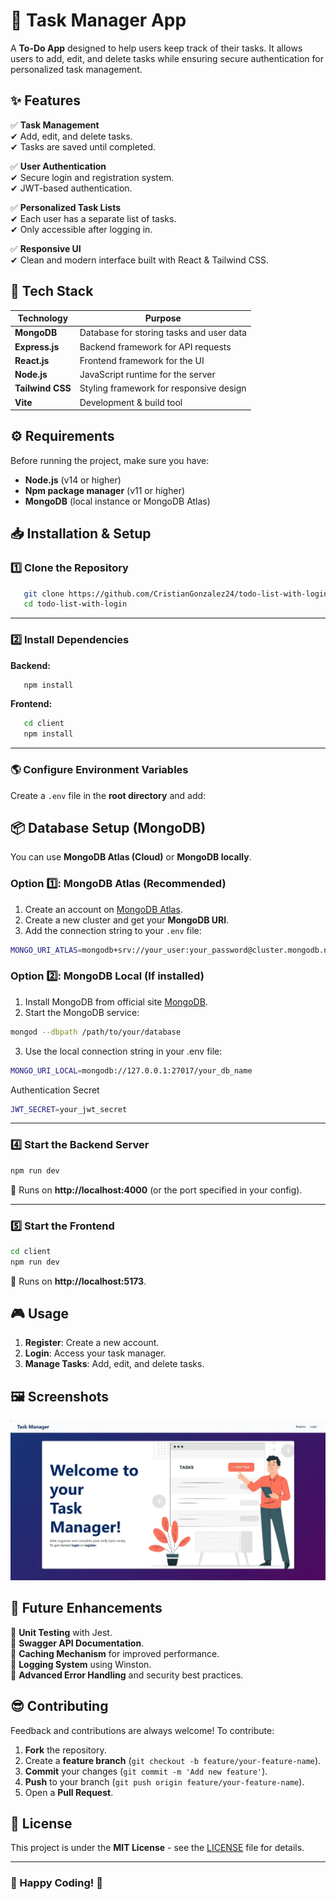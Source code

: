 # 📌 Task Manager App

A **To-Do App** designed to help users keep track of their tasks. It allows users to add, edit, and delete tasks while ensuring secure authentication for personalized task management.

## ✨ Features

✅ **Task Management**  
✔ Add, edit, and delete tasks.  
✔ Tasks are saved until completed.

✅ **User Authentication**  
✔ Secure login and registration system.  
✔ JWT-based authentication.

✅ **Personalized Task Lists**  
✔ Each user has a separate list of tasks.  
✔ Only accessible after logging in.

✅ **Responsive UI**  
✔ Clean and modern interface built with React & Tailwind CSS.

## 🚀 Tech Stack

| Technology    | Purpose                       |
|--------------|-----------------------------|
| **MongoDB**  | Database for storing tasks and user data |
| **Express.js** | Backend framework for API requests |
| **React.js**  | Frontend framework for the UI |
| **Node.js**  | JavaScript runtime for the server |
| **Tailwind CSS** | Styling framework for responsive design |
| **Vite**  | Development & build tool |

## ⚙ Requirements

Before running the project, make sure you have:

- **Node.js** (v14 or higher)
- **Npm package manager** (v11 or higher)
- **MongoDB** (local instance or MongoDB Atlas)

## 📥 Installation & Setup

### 1️⃣ Clone the Repository
```bash
   git clone https://github.com/CristianGonzalez24/todo-list-with-login.git
   cd todo-list-with-login
```

---

### 2️⃣ Install Dependencies
**Backend:**
```bash
   npm install
```

**Frontend:**
```bash
   cd client
   npm install
```

---

### 🌎 Configure Environment Variables
Create a `.env` file in the **root directory** and add:

## 📦 Database Setup (MongoDB)
You can use **MongoDB Atlas (Cloud)** or **MongoDB locally**.

### Option 1️⃣: MongoDB Atlas (Recommended)
1. Create an account on [MongoDB Atlas](https://www.mongodb.com/atlas).
2. Create a new cluster and get your **MongoDB URI**.
3. Add the connection string to your `.env` file:
```sh
MONGO_URI_ATLAS=mongodb+srv://your_user:your_password@cluster.mongodb.net/your_db_name
```

### Option 2️⃣: MongoDB Local (If installed)
1. Install MongoDB from official site [MongoDB](https://www.mongodb.com/try/download/community).
2. Start the MongoDB service:
```bash
mongod --dbpath /path/to/your/database
```
3. Use the local connection string in your .env file:
```sh
MONGO_URI_LOCAL=mongodb://127.0.0.1:27017/your_db_name
```

Authentication Secret
```sh
JWT_SECRET=your_jwt_secret
```

---

### 4️⃣ Start the Backend Server
```bash
npm run dev
```
🔹 Runs on **http://localhost:4000** (or the port specified in your config).

---

### 5️⃣ Start the Frontend
```bash
cd client
npm run dev
```
🔹 Runs on **http://localhost:5173**.

## 🎮 Usage

1. **Register**: Create a new account.
2. **Login**: Access your task manager.
3. **Manage Tasks**: Add, edit, and delete tasks.

## 🖼 Screenshots

![To-Do App](docs/toDo-app-screenshot.webp)

## 📆 Future Enhancements

🔹 **Unit Testing** with Jest.  
🔹 **Swagger API Documentation**.  
🔹 **Caching Mechanism** for improved performance.  
🔹 **Logging System** using Winston.  
🔹 **Advanced Error Handling** and security best practices.  

## 😎 Contributing

Feedback and contributions are always welcome! To contribute:

1. **Fork** the repository.
2. Create a **feature branch** (`git checkout -b feature/your-feature-name`).
3. **Commit** your changes (`git commit -m 'Add new feature'`).
4. **Push** to your branch (`git push origin feature/your-feature-name`).
5. Open a **Pull Request**.

## 📜 License

This project is under the **MIT License** - see the [LICENSE](LICENSE) file for details.

---
### 🎉 Happy Coding! 🚀
